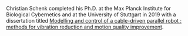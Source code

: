 Christian Schenk completed his Ph.D. at the Max Planck Institute for Biological Cybernetics and at the University of Stuttgart in 2019 with a dissertation titled [Modelling and control of a cable-driven parallel robot : methods for vibration reduction and motion quality improvement](https://elib.uni-stuttgart.de/handle/11682/10697).
